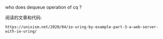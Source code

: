 

who does dequeue operation of cq ?

阅读的文章和代码:

```
https://unixism.net/2020/04/io-uring-by-example-part-3-a-web-server-with-io-uring/

```


